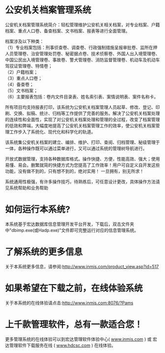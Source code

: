 # 公安机关档案管理系统

 公安机关档案管理系统简介：轻松管理维护公安机关相关档案，对专业档案、户籍档案、重点人口卷、备查档案、文书档案、报表等进行全面管理。
 
 档案涉及以下种类：  
 （1）专业档案包括：刑事侦查卷、调查卷、行政强制措施呈报审批卷、监所在押人员管理卷、治安管理处罚卷、秘密据点卷、技术侦察卷、外国人出入境管理卷、中国公民出入境管理卷、事故卷、警犬管理卷、消防监督管理卷、机动车及机动车驾驭证管理卷、特情卷；  
 （2）户籍档案；  
 （3）重点人口卷；  
 （4）备查卷；  
 （5）文书档案；  
 （6）主要报表包括：卷内文件目录表、姓名索引表、案情说明表、案件名称卡。
 
 所有项目均支持报表打印，该系统为公安机关档案管理人员起草、修改、登记、印刷、交换、拟稿、统计、归档等工作提供了完善的服务。解决了公安机关档案处理的连续性和全面性，实现了对公安机关档案处理和管理的全过程，改变了档案管理的低效和弊端，大幅度地提高了公安机关档案管理工作的效率，使公安机关档案管理工作步入了系统化、现代化和科学化的轨道。 
 
 该系统集公安机关档案的建立、编排、维护、打印、查阅、归档管理、秘级管理于一体，各种操作既可以通过菜单进行，又可以通过系统的管理树导航进行。
 
 开放式数据管理，支持各种数据库格式。操作快捷、方便，性能高效、强大；使用易懂、易会。删繁就简的快捷方式为您提高了工作效率！用户可自定义自开发这些功能，没有做不到的，只有想不到的，绝对实用！ 一旦拥有，别无所求！
 
 系统通用性极强，有许多操作技巧，待熟练后，可任意设计更改，具体操作方法请见系统帮助和业务帮助
 
# 如何运行本系统?

本系统基于宏达数据库信息管理开发平台开发，下载后，双击文件夹中"dbimp.exe(或Hadp.exe)"文件即可完整运行对应的信息管理系统。

# 了解系统的更多信息

关于本系统更多信息，请参阅:http://www.inmis.com/product_view.asp?id=517

# 如果希望在下载之前，在线体验系统

关于本系统的在线体验请点击:http://www.inmis.com:8076/?Pams

# 上千款管理软件，总有一款适合您！

更多管理系统的在线体验可以到宏达管理软件体验中心( www.inmis.com ) 或 宏达管理软件下载服务在线 ( www.hdcsc.com ) 在线体验。

